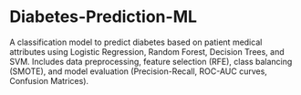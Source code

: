 # Diabetes-Prediction-ML
A classification model to predict diabetes based on patient medical attributes using Logistic Regression, Random Forest, Decision Trees, and SVM. Includes data preprocessing, feature selection (RFE), class balancing (SMOTE), and model evaluation (Precision-Recall, ROC-AUC curves, Confusion Matrices).
